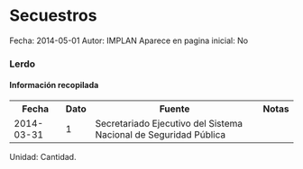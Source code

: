 Secuestros
=====

Fecha: 2014-05-01
Autor: IMPLAN
Aparece en pagina inicial: No

### Lerdo

#### Información recopilada

<table class="table table-hover table-bordered">
  <tr><th>Fecha</th><th>Dato</th><th>Fuente</th><th>Notas</th></tr>
  <tr><td>2014-03-31</td><td>1</td><td>Secretariado Ejecutivo del Sistema Nacional de Seguridad Pública</td><td></td></tr>
</table>

Unidad: Cantidad.
